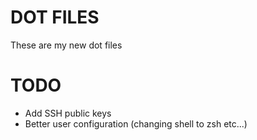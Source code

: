 # DOT FILES
These are my new dot files

# TODO
- Add SSH public keys
- Better user configuration (changing shell to zsh etc...)
